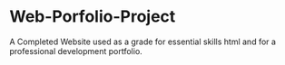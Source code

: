 # Web-Porfolio-Project
A Completed Website used as a grade for essential skills html and for a professional development portfolio.
